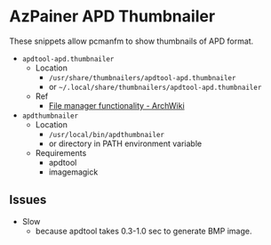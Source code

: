 # AzPainer APD Thumbnailer
These snippets allow pcmanfm to show thumbnails of APD format.

* `apdtool-apd.thumbnailer`
    * Location
        * `/usr/share/thumbnailers/apdtool-apd.thumbnailer`
        * or `~/.local/share/thumbnailers/apdtool-apd.thumbnailer`
    * Ref
        * [File manager functionality - ArchWiki](https://wiki.archlinux.org/index.php/File_manager_functionality#Use_PCManFM_to_get_thumbnails_for_other_file_types)
* `apdthumbnailer`
    * Location
        * `/usr/local/bin/apdthumbnailer`
        * or directory in PATH environment variable
    * Requirements
        * apdtool
        * imagemagick

## Issues
* Slow
    * because apdtool takes 0.3-1.0 sec to generate BMP image.